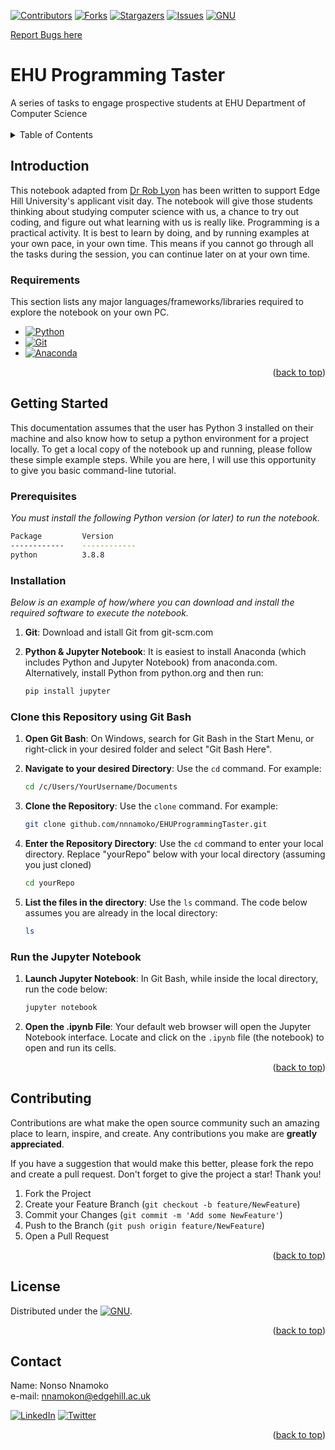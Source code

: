 <a name="readme-top"></a>

<!-- PROJECT SHIELDS -->

[![Contributors][contributors-shield]][contributors-url]
[![Forks][forks-shield]][forks-url]
[![Stargazers][stars-shield]][stars-url]
[![Issues][issues-shield]][issues-url]
[![GNU][license-shield]][license-url]

<p align="left">
    <a href="https://github.com/nnnamoko/EHUProgrammingTaster/issues">Report Bugs here</a>
  </p>

<!-- PROJECT LOGO -->

<div align="left">
  <h1 align="left">EHU Programming Taster</h1>
  A series of tasks to engage prospective students at EHU Department of Computer Science

</div>

</br>

<!-- TABLE OF CONTENTS -->
<details>
  <summary>Table of Contents</summary>
  <ol>
    <li>
      <a href="#introduction">Introduction</a>
      <ul>
        <li><a href="#requirements">Requirements</a></li>
      </ul>
    </li>
    <li>
      <a href="#getting-started">Getting Started</a>
      <ul>
        <li><a href="#prerequisites">Prerequisites</a></li>
        <li><a href="#installation">Installation</a></li>
	<li><a href="#clone">Clone this Repository using Git Bash</a></li>
	<li><a href="#run">Run the Jupyter Notebook</a></li>
      </ul>
    </li>
    <li><a href="#contributing">Contributing</a></li>
    <li><a href="#license">License</a></li>
    <li><a href="#contact">Contact</a></li>
    </ol>
</details>



<!-- Introduction -->
## Introduction

This notebook adapted from <a href="https://github.com/scienceguyrob/ProgrammingTasterEHU">Dr Rob Lyon</a> has been 
written to support Edge Hill University's applicant visit day. The notebook will give those students thinking about 
studying computer science with us, a chance to try out coding, and figure out what learning with us is really like.
Programming is a practical activity. It is best to learn by doing, and by running examples at your own pace, in your own time. 
This means if you cannot go through all the tasks during the session, you can continue later on at your own time.


### Requirements

This section lists any major languages/frameworks/libraries required to explore the notebook on your own PC. 

* [![Python][Python]][Python-url]
* [![Git][Git]][Git-url]
* [![Anaconda][Anaconda]][Anaconda-url]


<p align="right">(<a href="#readme-top">back to top</a>)</p>



<!-- GETTING STARTED -->
## Getting Started

This documentation assumes that the user has Python 3 installed on their machine and also know how to setup a python environment for a project locally.
To get a local copy of the notebook up and running, please follow these simple example steps. While you are here, I will use this opportunity to give you basic command-line tutorial.

### Prerequisites

_You must install the following Python version (or later) to run the notebook._

  ```sh
  Package         Version
  ------------    ------------
  python          3.8.8
  ```

### Installation

_Below is an example of how/where you can download and install the required software to execute the notebook._

1. **Git**: Download and istall Git from git-scm.com

2. **Python & Jupyter Notebook**: It is easiest to install Anaconda (which includes Python and Jupyter Notebook) from anaconda.com. Alternatively, install Python from python.org and then run:
	```sh
	pip install jupyter
	```
	
### Clone this Repository using Git Bash

1. **Open Git Bash**: On Windows, search for Git Bash in the Start Menu, or right-click in your desired folder and select "Git Bash Here".

2. **Navigate to your desired Directory**: Use the `cd` command. For example:
	```sh
	cd /c/Users/YourUsername/Documents
	```
3. **Clone the Repository**: Use the `clone` command. For example:
	```sh
	git clone github.com/nnnamoko/EHUProgrammingTaster.git
	```
4. **Enter the Repository Directory**: Use the `cd` command to enter your local directory. Replace "yourRepo" below with your local directory (assuming you just cloned)
	```sh
	cd yourRepo
	```
5. **List the files in the directory**: Use the `ls` command. The code below assumes you are already in the local directory:
	```sh
	ls
	```

### Run the Jupyter Notebook

1. **Launch Jupyter Notebook**: In Git Bash, while inside the local directory, run the code below:
	```sh
	jupyter notebook
	```
2. **Open the .ipynb File**: Your default web browser will open the Jupyter Notebook interface. Locate and click on the `.ipynb` file (the notebook) to open and run its cells.

<p align="right">(<a href="#readme-top">back to top</a>)</p>


<!-- CONTRIBUTING -->
## Contributing

Contributions are what make the open source community such an amazing place to learn, inspire, and create. Any contributions you make are **greatly appreciated**.

If you have a suggestion that would make this better, please fork the repo and create a pull request. 
Don't forget to give the project a star! Thank you!

1. Fork the Project
2. Create your Feature Branch (`git checkout -b feature/NewFeature`)
3. Commit your Changes (`git commit -m 'Add some NewFeature'`)
4. Push to the Branch (`git push origin feature/NewFeature`)
5. Open a Pull Request

<p align="right">(<a href="#readme-top">back to top</a>)</p>



<!-- LICENSE -->
## License

Distributed under the [![GNU][GNU-shield]][GNU-url].

<p align="right">(<a href="#readme-top">back to top</a>)</p>



<!-- CONTACT -->
## Contact

Name: Nonso Nnamoko
<br />
e-mail: nnamokon@edgehill.ac.uk

[![LinkedIn][linkedin-shield]][linkedin-url]
[![Twitter][Twitter-shield]][Twitter-url]


<p align="right">(<a href="#readme-top">back to top</a>)</p>




<!-- MARKDOWN LINKS & IMAGES -->
<!-- https://www.markdownguide.org/basic-syntax/#reference-style-links -->
[contributors-shield]: https://img.shields.io/github/contributors/nnnamoko/EHUProgrammingTaster.svg?style=for-the-badge
[contributors-url]: https://github.com/nnnamoko/EHUProgrammingTaster/graphs/contributors

[forks-shield]: https://img.shields.io/github/forks/nnnamoko/EHUProgrammingTaster.svg?style=for-the-badge
[forks-url]: https://github.com/nnnamoko/EHUProgrammingTaster/network/members

[stars-shield]: https://img.shields.io/github/stars/nnnamoko/EHUProgrammingTaster.svg?style=for-the-badge
[stars-url]: https://github.com/nnnamoko/EHUProgrammingTaster/stargazers

[issues-shield]: https://img.shields.io/github/issues/nnnamoko/EHUProgrammingTaster.svg?style=for-the-badge
[issues-url]: https://github.com/nnnamoko/EHUProgrammingTaster/issues

[license-shield]: https://img.shields.io/github/license/nnnamoko/EHUProgrammingTaster.svg?style=for-the-badge
[license-url]: https://github.com/nnnamoko/EHUProgrammingTaster/blob/main/LICENSE

[linkedin-shield]: https://img.shields.io/badge/LinkedIn-0077B5?style=for-the-badge&logo=linkedin&logoColor=white
[linkedin-url]: https://www.linkedin.com/in/nnamokon/

[Twitter-shield]: https://img.shields.io/badge/Twitter-1DA1F2?style=for-the-badge&logo=twitter&logoColor=white
[Twitter-url]: https://twitter.com/nonsonnamoko

[Python]: https://img.shields.io/badge/python-000000?style=for-the-badge&logo=python&logoColor=yellow
[Python-url]: https://python.org/


[Anaconda]: https://img.shields.io/badge/Anaconda-42B029?logo=anaconda&logoColor=white
[Anaconda-url]: https://anaconda.com/

[Git]: https://img.shields.io/badge/Git%20Bash-4F4F4F?logo=git&logoColor=white
[Git-url]: https://git-scm.com/

[GNU-shield]: https://img.shields.io/badge/License-GNU-blue.svg
[GNU-url]: https://github.com/nnnamoko/EHUProgrammingTaster/blob/main/LICENSE


